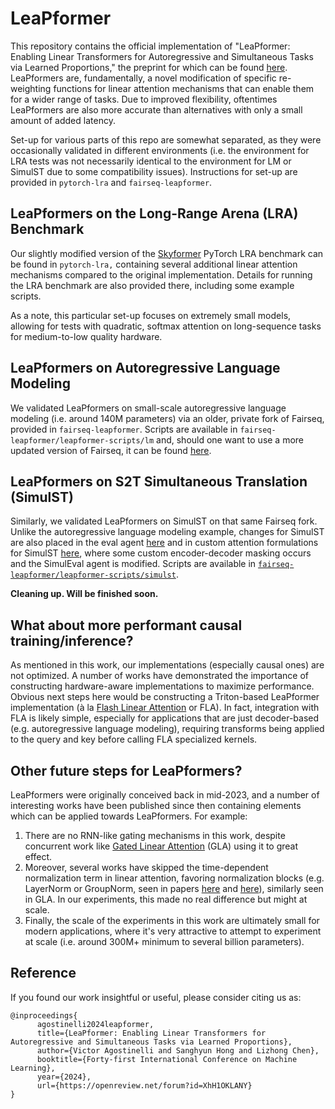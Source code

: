 # LeaPformer
This repository contains the official implementation of "LeaPformer: Enabling Linear Transformers for Autoregressive and Simultaneous Tasks via Learned Proportions," the preprint for which can be found [here](https://arxiv.org/abs/2405.13046). LeaPformers are, fundamentally, a novel modification of specific re-weighting functions for linear attention mechanisms that can enable them for a wider range of tasks. Due to improved flexibility, oftentimes LeaPformers are also more accurate than alternatives with only a small amount of added latency. 

Set-up for various parts of this repo are somewhat separated, as they were occasionally validated in different environments (i.e. the environment for LRA tests was not necessarily identical to the environment for LM or SimulST due to some compatibility issues). Instructions for set-up are provided in `pytorch-lra` and `fairseq-leapformer`.

## LeaPformers on the Long-Range Arena (LRA) Benchmark

Our slightly modified version of the [Skyformer](https://arxiv.org/abs/2111.00035) PyTorch LRA benchmark can be found in `pytorch-lra,` containing several additional linear attention mechanisms compared to the original implementation. Details for running the LRA benchmark are also provided there, including some example scripts.

As a note, this particular set-up focuses on extremely small models, allowing for tests with quadratic, softmax attention on long-sequence tasks for medium-to-low quality hardware. 

## LeaPformers on Autoregressive Language Modeling

We validated LeaPformers on small-scale autoregressive language modeling (i.e. around 140M parameters) via an older, private fork of Fairseq, provided in `fairseq-leapformer`. Scripts are available in `fairseq-leapformer/leapformer-scripts/lm` and, should one want to use a more updated version of Fairseq, it can be found [here](https://github.com/facebookresearch/fairseq).

## LeaPformers on S2T Simultaneous Translation (SimulST)

Similarly, we validated LeaPformers on SimulST on that same Fairseq fork. Unlike the autoregressive language modeling example, changes for SimulST are also placed in the eval agent [here](fairseq-leapformer/examples/speech_to_text/simultaneous_translation/agents) and in custom attention formulations for SimulST [here](fairseq-leapformer/examples/simultaneous_translation), where some custom encoder-decoder masking occurs and the SimulEval agent is modified. Scripts are available in [`fairseq-leapformer/leapformer-scripts/simulst`](fairseq-leapformer/leapformer-scripts/simulst).

**Cleaning up. Will be finished soon.**

## What about more performant causal training/inference?

As mentioned in this work, our implementations (especially causal ones) are not optimized. A number of works have demonstrated the importance of constructing hardware-aware implementations to maximize performance. Obvious next steps here would be constructing a Triton-based LeaPformer implementation (à la [Flash Linear Attention](https://github.com/sustcsonglin/flash-linear-attention) or FLA). In fact, integration with FLA is likely simple, especially for applications that are just decoder-based (e.g. autoregressive language modeling), requiring transforms being applied to the query and key before calling FLA specialized kernels.

## Other future steps for LeaPformers?

LeaPformers were originally conceived back in mid-2023, and a number of interesting works have been published since then containing elements which can be applied towards LeaPformers. For example: 

1. There are no RNN-like gating mechanisms in this work, despite concurrent work like [Gated Linear Attention](https://github.com/berlino/gated_linear_attention) (GLA) using it to great effect. 
2. Moreover, several works have skipped the time-dependent normalization term in linear attention, favoring normalization blocks (e.g. LayerNorm or GroupNorm, seen in papers [here](https://aclanthology.org/2022.emnlp-main.473/) and [here](https://arxiv.org/abs/2307.08621)), similarly seen in GLA. In our experiments, this made no real difference but might at scale.
3. Finally, the scale of the experiments in this work are ultimately small for modern applications, where it's very attractive to attempt to experiment at scale (i.e. around 300M+ minimum to several billion parameters).

## Reference

If you found our work insightful or useful, please consider citing us as:

```
@inproceedings{
      agostinelli2024leapformer,
      title={LeaPformer: Enabling Linear Transformers for Autoregressive and Simultaneous Tasks via Learned Proportions},
      author={Victor Agostinelli and Sanghyun Hong and Lizhong Chen},
      booktitle={Forty-first International Conference on Machine Learning},
      year={2024},
      url={https://openreview.net/forum?id=XhH1OKLANY}
}
```

